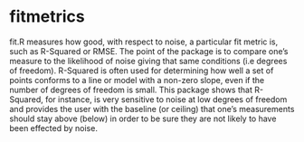 # fitmetrics
fit.R measures how good, with respect to noise, a particular fit metric is, such as R-Squared or RMSE.  The point of the package is to compare one’s measure to the likelihood of noise giving that same conditions (i.e degrees of freedom).  R-Squared is often used for determining how well a set of points conforms to a line or model with a non-zero slope, even if the number of degrees of freedom is small.  This package shows that R-Squared, for instance, is very sensitive to noise at low degrees of freedom and provides the user with the baseline (or ceiling) that one’s measurements should stay above (below) in order to be sure they are not likely to have been effected by noise.  
